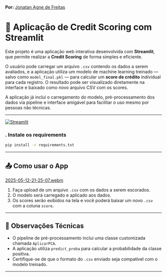 **Por:** [Jonatan Agne de Freitas](https://www.linkedin.com/in/jonatan-agne-de-freitas/)<br>

# 🧠 Aplicação de Credit Scoring com Streamlit

Este projeto é uma aplicação web interativa desenvolvida com **Streamlit**, que permite realizar a **Credit Scoring** de forma simples e eficiente.

O usuário pode carregar um arquivo `.csv` contendo os dados a serem avaliados, e a aplicação utiliza um modelo de machine learning treinado — salvo como `model_final.pkl` — para calcular um **score de crédito** individual para cada registro. O resultado pode ser visualizado diretamente na interface e baixado como novo arquivo CSV com os scores.

A aplicação já inclui o carregamento do modelo, pré-processamento dos dados via pipeline e interface amigável para facilitar o uso mesmo por pessoas não técnicas.

---

[![Streamlit](https://img.shields.io/badge/Streamlit-FF4B4B?logo=Streamlit&logoColor=white)](https://mod-38-projetofinal-jaf.streamlit.app/)

### . Instale os requirements

```bash
pip install -r requirements.txt
```

---

## 📤 Como usar o App

[2025-05-12-21-25-07.webm](https://github.com/user-attachments/assets/ad42e0bd-0d1a-481d-b5ba-e5483a22d3c0)

1. Faça upload de um arquivo `.csv` com os dados a serem escorados.
2. O modelo será carregado e aplicado aos dados.
3. Os scores serão exibidos na tela e você poderá baixar um novo `.csv` com a coluna `score`.

---

## 📌 Observações Técnicas

- O pipeline de pré-processamento inclui uma classe customizada chamada `AplicarPCA`.
- A aplicação utiliza `predict_proba` para calcular a probabilidade da classe positiva.
- Certifique-se de que o formato do `.csv` enviado seja compatível com o modelo treinado.

---
